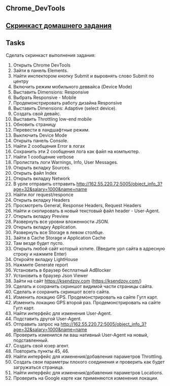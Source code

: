 ## Chrome_DevTools
## [Скринкаст домашнего задания](https://drive.google.com/file/d/1I1dsUR4kYnqHV5egSubvcnyBy0L7QKmq/view?usp=sharing"Результат")
## Tasks
Сделать скринкаст выполнения задания:
1. Открыть Chrome DevTools
2. Зайти в панель Elements.
3. Найти инспектором кнопку Submit и выровнять слово Submit по центру
4. Включить режим мобильного деввайса (Device Mode)
5. Выставить Dimensions: Responsive
6. Выбрать Responsive - Mobile
7. Продемонстрировать работу дизайна Responsive
8. Выставить Dimensions: Adaptive (select device).
9. Создать свой девайс.
10. Выставить Throttling low-end mobile
11. Обновить страницу
12. Перевести в ландшафтные режим.
13. Выключить Device Mode
14. Открыть панель Console.
15. Найти 2 сообщения Error в логах
16. Сохранить эти 2 сообщения лога как файл на компьютер.
17. Найти 1 сообщение verbose
18. Пролистать логи Warnings, Info, User Messages.
19. Открыть вкладку Sources.
20. Открыть файл Index
21. Открыть вкладку Network
22. В урле отправить отправить http://162.55.220.72:5005/object_info_3?age=32&salary=1000&name=name
23. Найти лог request/responce
24. Открыть вкладку Headers
25. Просмотреть General, Response Headers, Request Headers
26. Найти и скопировать в новый текстовый файл header - User-Agent.
27. Открыть вкладку Preview
28. Развернуть все уровни вложенности JSON.
29. Открыть вкладку Application.
30. Развернуть все Storage в левом столбце.
31. Зайти в Cache Storage и Application Cache
32. Там везде будет пусто.
33. Открыть любой сайт который хотите. (Введите урл сайта в адресную строку и нажмите Enter)
35. Откройте вкладку LightHouse
36. Нажмите Generate report
37. Установить в браузер бесплатный AdBlocker
38. Установить в браузер Json Viewer
39. Зайти на сайт https://ksendzov.com (https://ksendzov.com/)
40. Сделать и сохранить скриншот видимой части страницы сайта.
41. Сделать и сохранить скриншот всего сайта.
42. Изменить локацию GPS. Продемонстрировать на сайте Гугл карт.
43. Изменить локацию GPS второй раз. Продемонстрировать на сайте Гугл карт.
44. Найти интерфейс для изменения User-Agent.
45. Подставить другой User-Agent.
46. Отправить запрос на http://162.55.220.72:5005/object_info_3?age=32&salary=1000&name=name
47. Проверить изменился ли ваш нативный User-Agent на новый, подставленный.
48. Создать свой юзер агент.
49. Повторить пункты 45, 46.
50. Найти интерфейс для изменения/добавления параметров Throttling.
51. Создать свои параметры плохого соединения и проверить как будет загружаться страница.
52. Найти интерфейс для изменения/добавления параметров Locations.
53. Проверить на Google карте как применяются изменения локации.
